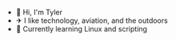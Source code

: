 - 👋 Hi, I'm Tyler
- ✈ I like technology, aviation, and the outdoors
- 🌱 Currently learning Linux and scripting

<!---
tyl-r/tyl-r is a ✨ special ✨ repository because its `README.md` (this file) appears on your GitHub profile.
You can click the Preview link to take a look at your changes.
--->
